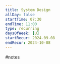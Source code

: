 ```yaml
---
title: System Design
allDay: false
startTime: 07:30
endTime: 11:00
type: recurring
daysOfWeek: [U]
startRecur: 2024-09-08
endRecur: 2024-10-08
---
```

#notes